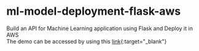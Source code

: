 # ml-model-deployment-flask-aws
Build an API for Machine Learning application using Flask and Deploy it in AWS <br />
The demo can be accessed by using this [link](http://ec2-13-37-240-102.eu-west-3.compute.amazonaws.com:8080/index){:target="\_blank"}